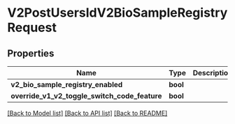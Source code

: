 # V2PostUsersIdV2BioSampleRegistryRequest

## Properties
Name | Type | Description | Notes
------------ | ------------- | ------------- | -------------
**v2_bio_sample_registry_enabled** | **bool** |  | 
**override_v1_v2_toggle_switch_code_feature** | **bool** |  | 

[[Back to Model list]](../README.md#documentation-for-models) [[Back to API list]](../README.md#documentation-for-api-endpoints) [[Back to README]](../README.md)

